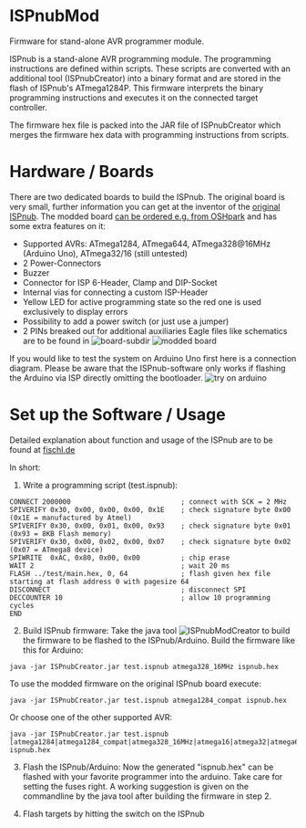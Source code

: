 ISPnubMod
=========
Firmware for stand-alone AVR programmer module.

ISPnub is a stand-alone AVR programming module. The programming instructions
are defined within scripts. These scripts are converted with an additional
tool (ISPnubCreator) into a binary format and are stored in the flash of
ISPnub's ATmega1284P. This firmware interprets the binary programming
instructions and executes it on the connected target controller.
 
The firmware hex file is packed into the JAR file of ISPnubCreator which
merges the firmware hex data with programming instructions from scripts.

Hardware / Boards
========
There are two dedicated boards to build the ISPnub. The original board is very small, further information you can get at the inventor of the <a href="http://www.fischl.de/ispnub/">original ISPnub</a>. The modded board <a href="https://oshpark.com/shared_projects/0ZfQJilI">can be ordered e.g. from OSHpark</a> and has some extra features on it:
  * Supported AVRs: ATmega1284, ATmega644, ATmega328@16MHz (Arduino Uno), ATmega32/16 (still untested)
  * 2 Power-Connectors
  * Buzzer
  * Connector for ISP 6-Header, Clamp and DIP-Socket
  * Internal vias for connecting a custom ISP-Header
  * Yellow LED for active programming state so the red one is used exclusively to display errors
  * Possibility to add a power switch (or just use a jumper)
  * 2 PINs breaked out for additional auxiliaries
Eagle files like schematics are to be found in ![board-subdir](/board)
![modded board](https://cdn.rawgit.com/mgroel/ISPnub/master/board/ispnub_mod_pics.svg)

If you would like to test the system on Arduino Uno first here is a connection diagram. Please be aware that the ISPnub-software only works if flashing the Arduino via ISP directly omitting the bootloader.
![try on arduino](https://cdn.rawgit.com/mgroel/ISPnub/master/arduino-testcircuit/arduino_isp_ispnub_Steckplatine.svg)


Set up the Software / Usage
===========================
Detailed explanation about function and usage of the ISPnub are to be found at <a href="http://www.fischl.de/ispnub/">fischl.de</a>

In short:
1. Write a programming script (test.ispnub):
```
CONNECT 2000000                           ; connect with SCK = 2 MHz 
SPIVERIFY 0x30, 0x00, 0x00, 0x00, 0x1E    ; check signature byte 0x00 (0x1E = manufactured by Atmel)
SPIVERIFY 0x30, 0x00, 0x01, 0x00, 0x93    ; check signature byte 0x01 (0x93 = 8KB Flash memory)
SPIVERIFY 0x30, 0x00, 0x02, 0x00, 0x07    ; check signature byte 0x02 (0x07 = ATmega8 device)
SPIWRITE  0xAC, 0x80, 0x00, 0x00          ; chip erase
WAIT 2                                    ; wait 20 ms
FLASH ../test/main.hex, 0, 64             ; flash given hex file starting at flash address 0 with pagesize 64
DISCONNECT                                ; disconnect SPI
DECCOUNTER 10                             ; allow 10 programming cycles
END
```
2. Build ISPnub firmware:
Take the java tool ![ISPnubModCreator](https://github.com/mgroel/ISPnubCreator/releases) to build the firmware to be flashed to the ISPnub/Arduino.
Build the firmware like this for Arduino:
```
java -jar ISPnubCreator.jar test.ispnub atmega328_16MHz ispnub.hex
```

To use the modded firmware on the original ISPnub board execute:
```
java -jar ISPnubCreator.jar test.ispnub atmega1284_compat ispnub.hex
```

Or choose one of the other supported AVR:
```
java -jar ISPnubCreator.jar test.ispnub [atmega1284|atmega1284_compat|atmega328_16MHz|atmega16|atmega32|atmega644] ispnub.hex
```

3. Flash the ISPnub/Arduino:
Now the generated "ispnub.hex" can be flashed with your favorite programmer into the arduino. Take care for setting the fuses right. A working suggestion is given on the commandline by the java tool after building the firmware in step 2.

4. Flash targets by hitting the switch on the ISPnub
